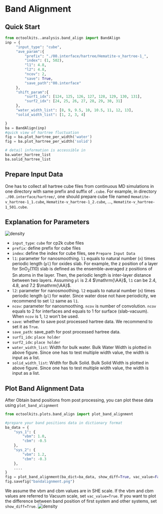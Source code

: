 # Band Alignment
## Quick Start
```python
from ectoolkits..analysis.band_align import BandAlign
inp = {
     "input_type": "cube",
     "ave_param":{
         "prefix": "./00.interface/hartree/Hematite-v_hartree-1_",
         "index": (1, 502),
         "l1": 4.8,
         "l2": 4.8,
         "ncov": 2,
         "save": True,
         "save_path":"00.interface"
     },
     "shift_param":{
         "surf1_idx": [124, 125, 126, 127, 128, 129, 130, 131],
         "surf2_idx": [24, 25, 26, 27, 28, 29, 30, 31]
     },
     "water_width_list": [8, 9, 9.5, 10, 10.5, 11, 12, 13],
     "solid_width_list": [1, 2, 3, 4]

}
ba = BandAlign(inp)
#quick view of hartree fluctuation
fig = ba.plot_hartree_per_width('water')
fig = ba.plot_hartree_per_width('solid')

# detail information is accessible in
ba.water_hartree_list
ba.solid_hartree_list
```
## Prepare Input Data
One has to collect all hartree cube files from continuous MD simulations in one directory with same prefix and suffix of `.cube`.
For example, in directory `./00.interface/hartree/`, one should prepare cube file named `Hematite-v_hartree-1_1.cube`, `Hematite-v_hartree-1_2.cube`, ..., `Hematite-v_hartree-1_501.cube`.

## Explanation for Parameters
![density](./figures/hartree_area.png)
- `input_type`: `cube` for cp2k cube files
- `prefix`: define prefix for cube files
- `index`: define the index for cube files, see `Prepare Input Data`
- `l1`: parameter for nanosmoothing. `l1` equals to natural number (`n`) times periodic length (`pl`) for oxides slab. For example, the z position of a layer for $\mathrm{SnO_2}$(110) slab is defined as the ensemble-averaged z positions of $\mathrm{Sn}$ atoms in the layer. Then, the periodic length is inter-layer distance between two layers. Assuming `pl` is 2.4 $\mathrm{\AA}$, `l1` can be 2.4, 4.8, and 7.2 $\mathrm{\AA}$.
- `l2`: parameter for nanosmoothing. `l2` equals to natural number (`n`) times periodic length (`pl`) for water. Since water dose not have periodicity, we recommend to set `l2` same as `l1`.
- `ncov`: parameter for nanosmoothing. `ncov` is number of convolution. `ncov` equals to 2 for interfaces and equals to 1 for surface (slab-vacuum). When `ncov` is 1, `l2` won't be used.
- `save`: whether to save post processed hartree data. We recommend to set it as `True`.
- `save_path`: save_path for post processed hartree data.
- `surf1_idx`: `place holder`
- `surf2_idx`: `place holder`
- `water_width_list`: Width for bulk water. Bulk Water Width is plotted in above figure. Since one has to test multiple width value, the width is input as a list.
-  `solid_width_list`: Width for Bulk Solid. Bulk Solid Width is plotted in above figure. Since one has to test multiple width value, the width is input as a list.

## Plot Band Alignment Data
After Obtain band positions from post processing, you can plot these data using `plot_band_alignment`
```python
from ectoolkits.plots.band_align import plot_band_alignment

#prepare your band positions data in dictionary format
ba_data = {
    "sys_1": {
        "vbm": 1.0,
        "cbm": -0.5
    },
    "sys_2": {
        "vbm": 1.2,
        "cbm": -0.3
    },
    ....
}
fig = plot_band_alignment(ba_dict=ba_data, show_diff=True, vac_value=False)
fig.savefig("bandalignment.png")
```
We assume the vbm and cbm values are in SHE scale. If the vbm and cbm values are referred to Vacuum scale, set `vac_value=True`. If you want to plot the difference between band position of first system and other systems, set `show_diff=True`.
![density](./figures/bandalign.jpg)